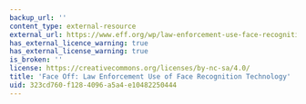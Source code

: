 ```yaml
---
backup_url: ''
content_type: external-resource
external_url: https://www.eff.org/wp/law-enforcement-use-face-recognition
has_external_licence_warning: true
has_external_license_warning: true
is_broken: ''
license: https://creativecommons.org/licenses/by-nc-sa/4.0/
title: 'Face Off: Law Enforcement Use of Face Recognition Technology'
uid: 323cd760-f128-4096-a5a4-e10482250444
---
```

